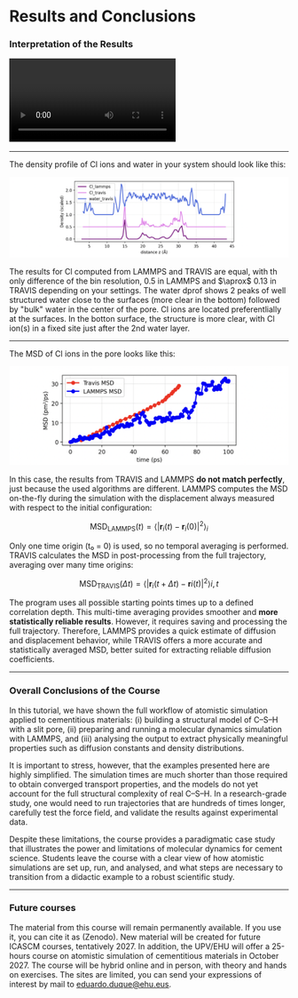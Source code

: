 # Results and Conclusions

### Interpretation of the Results

![system](/images/ovito.mp4)


---
The density profile of Cl ions and water in your system should look like this:

![MSD](/images/dprof.png)

The results for Cl computed from LAMMPS and TRAVIS are equal, with th only difference of the bin resolution, 0.5 in LAMMPS and $\aprox$ 0.13 in TRAVIS depending on your settings. The water dprof shows 2 peaks of well structured water close to the surfaces (more clear in the bottom) followed by "bulk"  water in the center of the pore. Cl ions are located preferentlially at the surfaces. In the botton surface, the structure is more clear, with Cl ion(s) in a fixed site just after the 2nd water layer. 

--- 

The MSD of Cl ions in the pore looks like this:

![MSD](/images/MSD.png)


In this case, the results from TRAVIS and LAMMPS **do not match perfectly**, just because the used algorithms are different. LAMMPS computes the MSD on-the-fly during the simulation with the displacement always measured with respect to the initial configuration:

$$
\mathrm{MSD}_{\text{LAMMPS}}(t) = \langle |\mathbf{r}_i(t) - \mathbf{r}_i(0)|^2 \rangle_i
$$

Only one time origin (t₀ = 0) is used, so no temporal averaging is performed. TRAVIS calculates the MSD in post-processing from the full trajectory, averaging over many time origins:

$$
\mathrm{MSD}_{\text{TRAVIS}}(\Delta t) = \langle |\mathbf{r}_i(t+\Delta t) - \mathbf{r}i(t)|^2 \rangle{i,t}
$$

The program uses all possible starting points times up to a defined correlation depth. This multi-time averaging provides smoother and **more statistically reliable results**. However, it requires saving and processing the full trajectory. Therefore, LAMMPS provides a quick estimate of diffusion and displacement behavior, while TRAVIS offers a more accurate and statistically averaged MSD, better suited for extracting reliable diffusion coefficients.


---

### Overall Conclusions of the Course

In this tutorial, we have shown the full workflow of atomistic simulation applied to cementitious materials: (i) building a structural model of C–S–H with a slit pore, (ii) preparing and running a molecular dynamics simulation with LAMMPS, and (iii) analysing the output to extract physically meaningful properties such as diffusion constants and density distributions.

It is important to stress, however, that the examples presented here are highly simplified. The simulation times are much shorter than those required to obtain converged transport properties, and the models do not yet account for the full structural complexity of real C–S–H. In a research-grade study, one would need to run trajectories that are hundreds of times longer, carefully test the force field, and validate the results against experimental data.

Despite these limitations, the course provides a paradigmatic case study that illustrates the power and limitations of molecular dynamics for cement science. Students leave the course with a clear view of how atomistic simulations are set up, run, and analysed, and what steps are necessary to transition from a didactic example to a robust scientific study.

---

### Future courses

The material from this course will remain permanently available. If you use it, you can cite it as (Zenodo). New material will be created for future ICASCM courses, tentatively 2027. In addition, the UPV/EHU will offer a 25-hours course on atomistic simulation of cementitious materials in October 2027. The course will be hybrid online and in person, with theory and hands on exercises. The sites are limited, you can send your expressions of interest by mail to [eduardo.duque@ehu.eus](eduardo.duque@ehu.eus).
